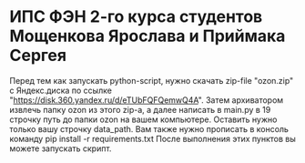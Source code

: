 # ИПС ФЭН 2-го курса студентов Мощенкова Ярослава и Приймака Сергея

Перед тем как запускать python-script, нужно скачать zip-file "ozon.zip" с Яндекс.диска по
ссылке "https://disk.360.yandex.ru/d/eTUbFQFQemwQ4A". Затем архиватором извлечь папку ozon из этого zip-a, а далее
написать в main.py в 19 строчку путь до папки ozon на вашем компьютере. Оставить нужно только вашу строчку data_path.
Вам также нужно прописать в консоль команду pip install -r requirements.txt
После выполнения этих пунктов вы можете запускать скрипт.
